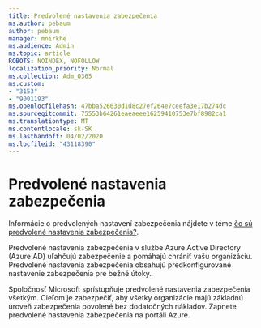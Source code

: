 ```yaml
---
title: Predvolené nastavenia zabezpečenia
ms.author: pebaum
author: pebaum
manager: mnirkhe
ms.audience: Admin
ms.topic: article
ROBOTS: NOINDEX, NOFOLLOW
localization_priority: Normal
ms.collection: Adm_O365
ms.custom:
- "3153"
- "9001193"
ms.openlocfilehash: 47bba526630d1d8c27ef264e7ceefa3e17b274dc
ms.sourcegitcommit: 75553b64261eaeaeee16259410753e7bf8982ca1
ms.translationtype: MT
ms.contentlocale: sk-SK
ms.lasthandoff: 04/02/2020
ms.locfileid: "43118390"
---
```

# <a name="security-defaults"></a>Predvolené nastavenia zabezpečenia

Informácie o predvolených nastavení zabezpečenia nájdete v téme [čo sú predvolené nastavenia zabezpečenia?](https://docs.microsoft.com/azure/active-directory/conditional-access/concept-conditional-access-security-defaults).

Predvolené nastavenia zabezpečenia v službe Azure Active Directory (Azure AD) uľahčujú zabezpečenie a pomáhajú chrániť vašu organizáciu. Predvolené nastavenia zabezpečenia obsahujú predkonfigurované nastavenie zabezpečenia pre bežné útoky.

Spoločnosť Microsoft sprístupňuje predvolené nastavenia zabezpečenia všetkým. Cieľom je zabezpečiť, aby všetky organizácie majú základnú úroveň zabezpečenia povolené bez dodatočných nákladov. Zapnete predvolené nastavenia zabezpečenia na portáli Azure.
